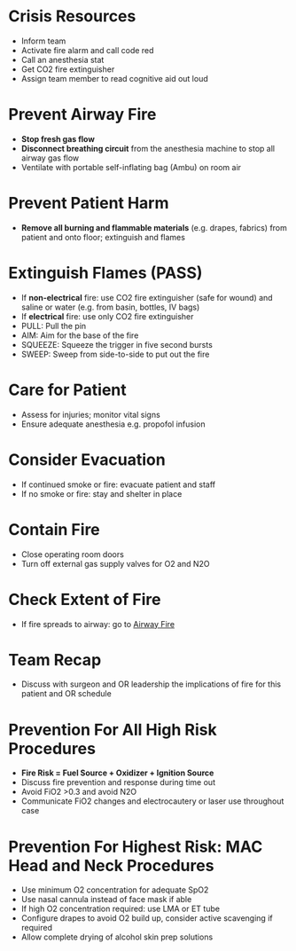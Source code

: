 # Crisis Resources
* Inform team
* Activate fire alarm and call code red
* Call an anesthesia stat
* Get CO2 fire extinguisher
* Assign team member to read cognitive aid out loud

# Prevent Airway Fire
* **Stop fresh gas flow**
* **Disconnect breathing circuit** from the anesthesia machine to stop all airway gas flow
* Ventilate with portable self-inflating bag (Ambu) on room air

# Prevent Patient Harm
* **Remove all burning and flammable materials** (e.g. drapes, fabrics) from patient and onto floor; extinguish and flames

# Extinguish Flames (PASS)
* If **non-electrical** fire: use CO2 fire extinguisher (safe for wound) and saline or water (e.g. from basin, bottles, IV bags)
* If **electrical** fire: use only CO2 fire extinguisher
* PULL: Pull the pin
* AIM: Aim for the base of the fire
* SQUEEZE: Squeeze the trigger in five second bursts
* SWEEP: Sweep from side-to-side to put out the fire

# Care for Patient
* Assess for injuries; monitor vital signs
* Ensure adequate anesthesia e.g. propofol infusion

# Consider Evacuation
* If continued smoke or fire: evacuate patient and staff
* If no smoke or fire: stay and shelter in place

# Contain Fire
* Close operating room doors
* Turn off external gas supply valves for O2 and N2O

# Check Extent of Fire
* If fire spreads to airway: go to [Airway Fire](AirwayFire)

# Team Recap
* Discuss with surgeon and OR leadership the implications of fire for this patient and OR schedule

# Prevention For All High Risk Procedures
* **Fire Risk = Fuel Source + Oxidizer + Ignition Source**
* Discuss fire prevention and response during time out
* Avoid FiO2 >0.3 and avoid N2O
* Communicate FiO2 changes and electrocautery or laser use throughout case

# Prevention For Highest Risk: MAC Head and Neck Procedures
* Use minimum O2 concentration for adequate SpO2
* Use nasal cannula instead of face mask if able
* If high O2 concentration required: use LMA or ET tube
* Configure drapes to avoid O2 build up, consider active scavenging if required
* Allow complete drying of alcohol skin prep solutions
